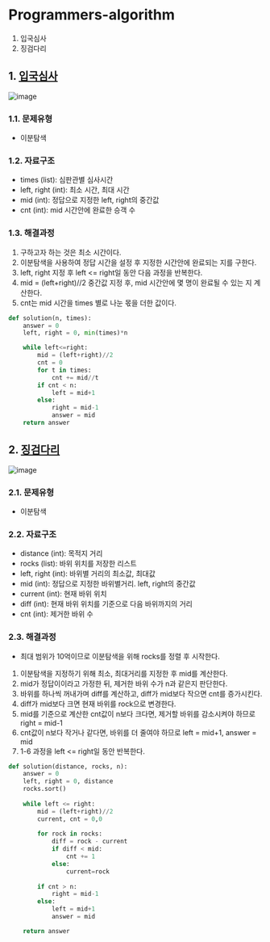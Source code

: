 # Programmers-algorithm
1. 입국심사
2. 징검다리

## 1. [입국심사](https://programmers.co.kr/learn/courses/30/lessons/43238)
![image](https://user-images.githubusercontent.com/44918665/128691897-9fb5dfe3-5f6d-4308-9fb4-14906fa72c21.png)


### 1.1. 문제유형
- 이분탐색

### 1.2. 자료구조
- times (list): 심판관별 심사시간
- left, right (int): 최소 시간, 최대 시간
- mid (int): 정답으로 지정한 left, right의 중간값
- cnt (int): mid 시간안에 완료한 승객 수

### 1.3. 해결과정
1. 구하고자 하는 것은 최소 시간이다.
2. 이분탐색을 사용하여 정답 시간을 설정 후 지정한 시간안에 완료되는 지를 구한다.
3. left, right 지정 후 left <= right일 동안 다음 과정을 반복한다.
4. mid = (left+right)//2 중간값 지정 후, mid 시간안에 몇 명이 완료될 수 있는 지 계산한다.
5. cnt는 mid 시간을 times 별로 나눈 몫을 더한 값이다.

```python
def solution(n, times):
    answer = 0
    left, right = 0, min(times)*n

    while left<=right:
        mid = (left+right)//2
        cnt = 0
        for t in times:
            cnt += mid//t
        if cnt < n:
            left = mid+1
        else:
            right = mid-1
            answer = mid
    return answer
```

## 2. [징검다리](https://programmers.co.kr/learn/courses/30/lessons/43236)
![image](https://user-images.githubusercontent.com/44918665/128692613-1c462b48-ded1-4508-bde3-1ae5b3c5af16.png)

### 2.1. 문제유형
- 이분탐색

### 2.2. 자료구조
- distance (int): 목적지 거리
- rocks (list): 바위 위치를 저장한 리스트
- left, right (int): 바위별 거리의 최소값, 최대값
- mid (int): 정답으로 지정한 바위별거리. left, right의 중간값
- current (int): 현재 바위 위치
- diff (int): 현재 바위 위치를 기준으로 다음 바위까지의 거리
- cnt (int): 제거한 바위 수

### 2.3. 해결과정
- 최대 범위가 10억이므로 이분탐색을 위해 rocks를 정렬 후 시작한다.
1. 이분탐색을 지정하기 위해 최소, 최대거리를 지정한 후 mid를 계산한다.
2. mid가 정답이이라고 가정한 뒤, 제거한 바위 수가 n과 같은지 판단한다.
3. 바위를 하나씩 꺼내가며 diff를 계산하고, diff가 mid보다 작으면 cnt를 증가시킨다.
4. diff가 mid보다 크면 현재 바위를 rock으로 변경한다.
5. mid를 기준으로 계산한 cnt값이 n보다 크다면, 제거할 바위를 감소시켜야 하므로 right = mid-1
6. cnt값이 n보다 작거나 같다면, 바위를 더 줄여야 하므로 left = mid+1, answer = mid
7. 1-6 과정을 left <= right일 동안 반복한다.

```python
def solution(distance, rocks, n):
    answer = 0
    left, right = 0, distance
    rocks.sort()
    
    while left <= right:
        mid = (left+right)//2
        current, cnt = 0,0
        
        for rock in rocks:
            diff = rock - current
            if diff < mid:
                cnt += 1
            else:
                current=rock
        
        if cnt > n:
            right = mid-1
        else:
            left = mid+1
            answer = mid

    return answer
```

